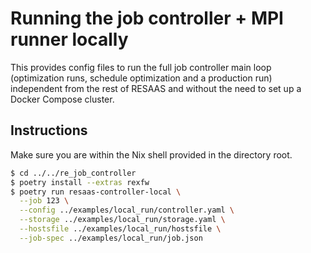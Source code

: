 # Running the job controller + MPI runner locally
This provides config files to run the full job controller main loop (optimization runs, schedule optimization and a production run) independent from the rest of RESAAS and without the need to set up a Docker Compose cluster.

## Instructions
Make sure you are within the Nix shell provided in the directory root.
```bash
$ cd ../../re_job_controller
$ poetry install --extras rexfw
$ poetry run resaas-controller-local \
  --job 123 \
  --config ../examples/local_run/controller.yaml \
  --storage ../examples/local_run/storage.yaml \
  --hostsfile ../examples/local_run/hostsfile \
  --job-spec ../examples/local_run/job.json
```

